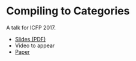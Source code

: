 # Compiling to Categories

A talk for ICFP 2017.

*   [Slides (PDF)](http://conal.net/talks/compiling-to-categories.pdf)
*   Video to appear
*   [Paper](http://conal.net/papers/compiling-to-categories)
